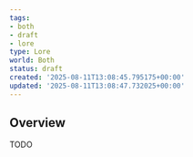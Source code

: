 ```yaml
---
tags:
- both
- draft
- lore
type: Lore
world: Both
status: draft
created: '2025-08-11T13:08:45.795175+00:00'
updated: '2025-08-11T13:08:47.732025+00:00'
---
```



## Overview

TODO
